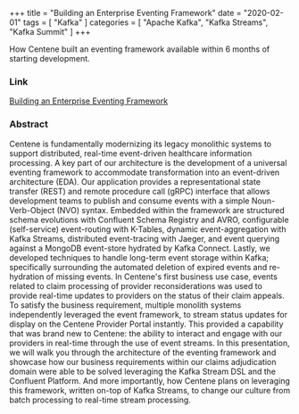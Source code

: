 +++
title = "Building an Enterprise Eventing Framework"
date = "2020-02-01"
tags = [ "Kafka" ]
categories = [ "Apache Kafka", "Kafka Streams", "Kafka Summit" ]
+++

How Centene built an eventing framework available within 6 months of starting development.

### Link

[Building an Enterprise Eventing Framework](https://www.confluent.io/kafka-summit-san-francisco-2019/building-an-enterprise-eventing-framework)

### Abstract

Centene is fundamentally modernizing its legacy monolithic systems to support distributed, real-time event-driven healthcare 
information processing. A key part of our architecture is the development of a universal eventing framework to accommodate 
transformation into an event-driven architecture (EDA). Our application provides a representational state transfer (REST) 
and remote procedure call (gRPC) interface that allows development teams to publish and consume events with a simple 
Noun-Verb-Object (NVO) syntax. Embedded within the framework are structured schema evolutions with Confluent Schema Registry 
and AVRO, configurable (self-service) event-routing with K-Tables, dynamic event-aggregation with Kafka Streams, distributed 
event-tracing with Jaeger, and event querying against a MongoDB event-store hydrated by Kafka Connect. Lastly, we developed 
techniques to handle long-term event storage within Kafka; specifically surrounding the automated deletion of expired events 
and re-hydration of missing events. In Centene's first business use case, events related to claim processing of provider 
reconsiderations was used to provide real-time updates to providers on the status of their claim appeals. To satisfy the 
business requirement, multiple monolith systems independently leveraged the event framework, to stream status updates for 
display on the Centene Provider Portal instantly. This provided a capability that was brand new to Centene: the ability to 
interact and engage with our providers in real-time through the use of event streams. In this presentation, we will walk 
you through the architecture of the eventing framework and showcase how our business requirements within our claims adjudication 
domain were able to be solved leveraging the Kafka Stream DSL and the Confluent Platform. And more importantly, how Centene 
plans on leveraging this framework, written on-top of Kafka Streams, to change our culture from batch processing to real-time 
stream processing.